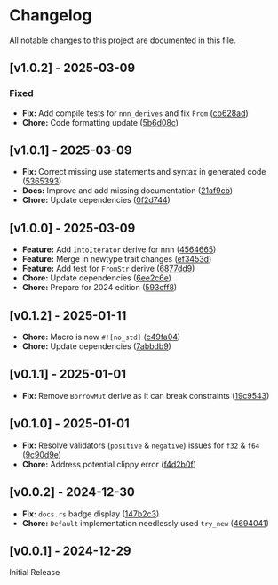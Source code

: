 # Changelog

All notable changes to this project are documented in this file.

## [v1.0.2] - 2025-03-09

### Fixed

- **Fix:** Add compile tests for `nnn_derives` and fix `From` ([cb628ad](https://github.com/vic1707/nnn/commit/cb628ad))
- **Chore:** Code formatting update ([5b6d08c](https://github.com/vic1707/nnn/commit/5b6d08c))

## [v1.0.1] - 2025-03-09 

- **Fix:** Correct missing use statements and syntax in generated code ([5365393](https://github.com/vic1707/nnn/commit/5365393))
- **Docs:** Improve and add missing documentation ([21af9cb](https://github.com/vic1707/nnn/commit/21af9cb))
- **Chore:** Update dependencies ([0f2d744](https://github.com/vic1707/nnn/commit/0f2d744))

## [v1.0.0] - 2025-03-09

- **Feature:** Add `IntoIterator` derive for nnn ([4564665](https://github.com/vic1707/nnn/commit/4564665))
- **Feature:** Merge in newtype trait changes ([ef3453d](https://github.com/vic1707/nnn/commit/ef3453d))
- **Feature:** Add test for `FromStr` derive ([6877dd9](https://github.com/vic1707/nnn/commit/6877dd9))
- **Chore:** Update dependencies ([6ee2c6e](https://github.com/vic1707/nnn/commit/6ee2c6e))
- **Chore:** Prepare for 2024 edition ([593cff8](https://github.com/vic1707/nnn/commit/593cff8))

## [v0.1.2] - 2025-01-11

- **Chore:** Macro is now `#![no_std]` ([c49fa04](https://github.com/vic1707/nnn/commit/c49fa04))
- **Chore:** Update dependencies ([7abbdb9](https://github.com/vic1707/nnn/commit/7abbdb9))

## [v0.1.1] - 2025-01-01

- **Fix:** Remove `BorrowMut` derive as it can break constraints ([19c9543](https://github.com/vic1707/nnn/commit/19c9543))

## [v0.1.0] - 2025-01-01

- **Fix:** Resolve validators (`positive` & `negative`) issues for `f32` & `f64` ([9c90d9e](https://github.com/vic1707/nnn/commit/9c90d9e))
- **Chore:** Address potential clippy error ([f4d2b0f](https://github.com/vic1707/nnn/commit/f4d2b0f))

## [v0.0.2] - 2024-12-30

- **Fix:** `docs.rs` badge display ([147b2c3](https://github.com/vic1707/nnn/commit/147b2c3))
- **Chore:** `Default` implementation needlessly used `try_new` ([4694041](https://github.com/vic1707/nnn/commit/4694041))

## [v0.0.1] - 2024-12-29

Initial Release
